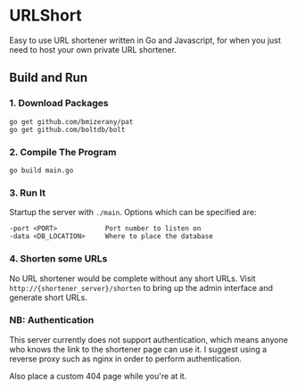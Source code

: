 URLShort
=====================

Easy to use URL shortener written in Go and Javascript, for when you just need to host your own 
private URL shortener.

## Build and Run
### 1. Download Packages
~~~
go get github.com/bmizerany/pat
go get github.com/boltdb/bolt
~~~

### 2. Compile The Program
~~~
go build main.go
~~~

### 3. Run It
Startup the server with `./main`. Options which can be specified are:

~~~
-port <PORT>            Port number to listen on
-data <DB_LOCATION>     Where to place the database
~~~

### 4. Shorten some URLs
No URL shortener would be complete without any short URLs. Visit `http://{shortener_server}/shorten` 
to bring up the admin interface and generate short URLs.

### NB: Authentication
This server currently does not support authentication, which means anyone who knows the link to
the shortener page can use it. I suggest using a reverse proxy such as nginx in order to perform 
authentication.

Also place a custom 404 page while you're at it.

